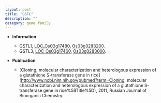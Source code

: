 ```yaml
---
layout: post
title: "GSTL"
description: ""
category: gene family
---
```


* **Information**  
    + GSTL1, [LOC_Os03g17480](http://rice.plantbiology.msu.edu/cgi-bin/ORF_infopage.cgi?orf=LOC_Os03g17480), [Os03g0283200](http://rapdb.dna.affrc.go.jp/viewer/gbrowse_details/irgsp1?name=Os03g0283200).
    + GSTL3, [LOC_Os03g17460](http://rice.plantbiology.msu.edu/cgi-bin/ORF_infopage.cgi?orf=LOC_Os03g17460), [Os03g0283000](http://rapdb.dna.affrc.go.jp/viewer/gbrowse_details/irgsp1?name=Os03g0283000).

* **Publication**  
    + [Cloning, molecular characterization and heterologous expression of a glutathione S-transferase gene in rice](http://www.ncbi.nlm.nih.gov/pubmed?term=Cloning, molecular characterization and heterologous expression of a glutathione S-transferase gene in rice%5BTitle%5D), 2011, Russian Journal of Bioorganic Chemistry.


